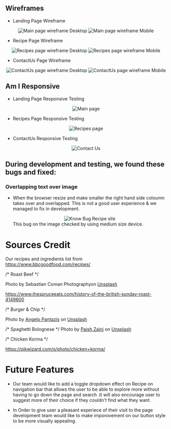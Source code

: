 
 
 ## Wireframes
    
  - Landing Page Wireframe
  <div align="center">
  <img src="assets/documentation/wireframe/LandingPageDesktop.png" alt="Main page wireframe Desktop">
  <img src="assets/documentation/wireframe/LandingPageMobile.png" alt="Main page wireframe Mobile">
</div>

  - Recipe Page Wireframe

  <div align="center">
  <img src="assets/documentation/wireframe/RecipePageDesktop.png" alt="Recipes page wireframe Desktop">
  <img src="assets/documentation/wireframe/RecipePageMobile.png" alt="Recipes page wireframe Mobile">
  </div>
  
   - ContactUs Page Wireframe

  <div align="center">
  <img src="assets/documentation/wireframe/ContactUsDesktop.png" alt="ContactUs page wireframe Desktop">
  <img src="assets/documentation/wireframe/ContactUsMobile.png" alt="ContactUs page wireframe Mobile">
  </div>
  

  ## Am I Responsive
    
  - Landing Page Responsive Testing
  <div align="center">
  <img src="assets/documentation/ResponsiveImg/LandingPageResponsive.png" alt="Main page">
</div>

  - Recipes Page Responsive Testing

  <div align="center">
  <img src="assets/documentation/ResponsiveImg/RecipePageResponsive.png" alt="Recipes page">
  </div>
  
   - ContactUs Responsive Testing

  <div align="center">
  <img src="assets/documentation/ResponsiveImg/ContactUsResponsive.png" alt="Contact Us">
  </div>
  



  ## During development and testing, we found these bugs and fixed:

### Overlapping text over image

- When the browser resize and make smaller the right hand side coloumn takes over and overlapped.
This is not a good user experience & we managed to fix in development. 

  <div align="center">
  <img src="assets/documentation/ResponsiveImg/Knownbug-recipe.jpg" alt="Know Bug Recipe site">
  </div>
  This bug on the image checked by using medium size device.

# Sources Credit #

Our recipes and ingredients list from https://www.bbcgoodfood.com/recipes/ 

/* Roast Beef */

Photo by Sebastian Coman Photographyon <a href="https://unsplash.com/photos/cooked-food-on-white-ceramic-plate-CRoAeTh5S_I?utm_content=creditCopyText&utm_medium=referral&utm_source=unsplash">Unsplash</a>

https://www.thespruceeats.com/history-of-the-british-sunday-roast-4149600

/* Burger & Chip */

Photo by <a href="https://unsplash.com/@angelopantazis?utm_content=creditCopyText&utm_medium=referral&utm_source=unsplash">Angelo Pantazis</a> on <a href="https://unsplash.com/photos/burger-with-fries-on-brown-wooden-plank-gMCO0iXeo_c?utm_content=creditCopyText&utm_medium=referral&utm_source=unsplash">Unsplash</a>
  
/* Spaghetti Bolognese */
Photo by <a href="https://unsplash.com/@paishzaini?utm_content=creditCopyText&utm_medium=referral&utm_source=unsplash">Paish Zaini</a> on <a href="https://unsplash.com/photos/a-white-plate-topped-with-spaghetti-and-tomatoes--9UJTnXpUXM?utm_content=creditCopyText&utm_medium=referral&utm_source=unsplash">Unsplash</a>
  

/* Chicken Korma */

https://pikwizard.com/s/photo/chicken+korma/





# Future Features #

- Our team would like to add a toggle dropdown effect on Recipe on navigation bar that allows the user to be able to explore more without having to go down the page and search .It will also encourage user to suggest more of their choice if they couldn't find what they want.

- In Order to give user a pleasant experiece of their visit to the page development team would like to make imporovement on our button style to be more visually appealing.

